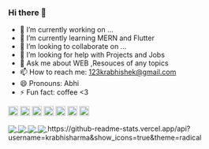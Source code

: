 ### Hi there 👋


- 🔭 I’m currently working on ...
- 🌱 I’m currently learning MERN and Flutter
- 👯 I’m looking to collaborate on ...
- 🤔 I’m looking for help with Projects and Jobs
- 💬 Ask me about WEB ,Resouces of any topics
- 📫 How to reach me: 123krabhishek@gmail.com
- 😄 Pronouns: Abhi
- ⚡ Fun fact: coffee <3


<p align="left"><img src="https://devicons.github.io/devicon/devicon.git/icons/c/c-original.svg" alt="c" width="20" height="20"/> <img src="https://devicons.github.io/devicon/devicon.git/icons/javascript/javascript-original.svg" alt="javascript" width="20" height="20"/> <img src="https://devicons.github.io/devicon/devicon.git/icons/laravel/laravel-plain-wordmark.svg" alt="laravel" width="20" height="20"/> <img src="https://devicons.github.io/devicon/devicon.git/icons/php/php-original.svg" alt="php" width="20" height="20"/> <img src="https://devicons.github.io/devicon/devicon.git/icons/python/python-original-wordmark.svg" alt="python" width="20" height="20"/> <img src="https://cdn.jsdelivr.net/npm/simple-icons@3.1.0/icons/flutter.svg" alt="flutter" width="20" height="20"/> <img src="https://cdn.jsdelivr.net/npm/simple-icons@3.1.0/icons/dart.svg" alt="dart" width="20" height="20"/></p>
<a href="https://github.com/krabhisharma">
  <img align="center" src="https://github-readme-stats.vercel.app/api/top-langs/?username=krabhisharma&theme=dark&hide_langs_below=1" />
</a>
<a href="https://github.com/shafinr23">
 <img align="center" src="https://github-readme-stats.vercel.app/api?username=krabhisharma&&show_icons=true&title_color=ffffff&icon_color=bb2acf&text_color=daf7dc&bg_color=151515"/>
</a>
<a href="https://github.com/krabhisharma">
  <img align="center" src="https://github-readme-stats.vercel.app/api/pin/?username=krabhisharma&repo=mindDiary&theme=dark" />
</a>
<a href="https://github.com/krabhisharma/">
 <img align="center" src="https://github-readme-stats.vercel.app/api/pin/?username=krabhisharma&repo=xylophone-flutter&theme=dark" />
</a>
https://github-readme-stats.vercel.app/api?username=krabhisharma&show_icons=true&theme=radical
